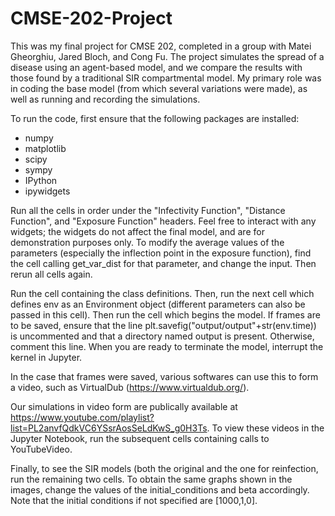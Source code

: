 # CMSE-202-Project

This was my final project for CMSE 202, completed in a group with Matei Gheorghiu, Jared Bloch, and Cong Fu. The project simulates the spread of a disease using an agent-based model, and we compare the results with those found by a traditional SIR compartmental model. My primary role was in coding the base model (from which several variations were made), as well as running and recording the simulations.

To run the code, first ensure that the following packages are installed:
* numpy
* matplotlib
* scipy
* sympy
* IPython
* ipywidgets

Run all the cells in order under the "Infectivity Function", "Distance Function", and "Exposure Function" headers. Feel free to interact with any widgets; the widgets do not affect the final model, and are for demonstration purposes only. To modify the average values of the parameters (especially the inflection point in the exposure function), find the cell calling get_var_dist for that parameter, and change the input. Then rerun all cells again.

Run the cell containing the class definitions. Then, run the next cell which defines env as an Environment object (different parameters can also be passed in this cell). Then run the cell which begins the model. If frames are to be saved, ensure that the line plt.savefig("output/output"+str(env.time)) is uncommented and that a directory named output is present. Otherwise, comment this line. When you are ready to terminate the model, interrupt the kernel in Jupyter.

In the case that frames were saved, various softwares can use this to form a video, such as VirtualDub (https://www.virtualdub.org/).

Our simulations in video form are publically available at https://www.youtube.com/playlist?list=PL2anvfQdkVC6YSsrAosSeLdKwS_g0H3Ts. To view these videos in the Jupyter Notebook, run the subsequent cells containing calls to YouTubeVideo.

Finally, to see the SIR models (both the original and the one for reinfection, run the remaining two cells. To obtain the same graphs shown in the images, change the values of the initial_conditions and beta accordingly. Note that the initial conditions if not specified are \[1000,1,0\].
